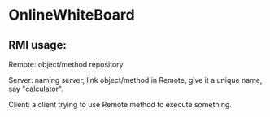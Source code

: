 # OnlineWhiteBoard

## RMI usage:

Remote: object/method repository 

Server: naming server, link object/method in Remote, give it a unique name, say "calculator".

Client: a client trying to use Remote method to execute something.